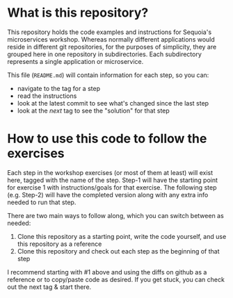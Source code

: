 # What is this repository?

This repository holds the code examples and instructions for Sequoia's microservices workshop. Whereas normally different applications would reside in different git repositories, for the purposes of simplicity, they are grouped here in one repository in subdirectories. Each subdirectory represents a single application or microservice.

This file (`README.md`) will contain information for each step, so you can:
* navigate to the tag for a step
* read the instructions
* look at the latest commit to see what's changed since the last step
* look at the *next* tag to see the "solution" for that step

# How to use this code to follow the exercises

Each step in the workshop exercises (or most of them at least) will exist here, tagged with the name of the step. Step-1 will have the starting point for exercise 1 with instructions/goals for that exercise. The following step (e.g. Step-2) will have the completed version along with any extra info needed to run that step.

There are two main ways to follow along, which you can switch between as needed:

1. Clone this repository as a starting point, write the code yourself, and use this repository as a reference
2. Clone this repository and check out each step as the beginning of that step

I recommend starting with #1 above and using the diffs on github as a reference or to copy/paste code as desired. If you get stuck, you can check out the next tag & start there.